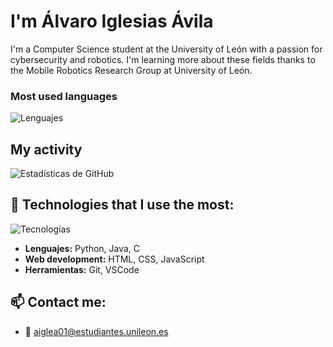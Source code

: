 # I'm Álvaro Iglesias Ávila

I'm a Computer Science student at the University of León with a passion for cybersecurity and robotics. I'm learning more about these fields thanks to the Mobile Robotics Research Group at University of León.


### Most used languages

![Lenguajes](https://github-readme-stats.vercel.app/api/top-langs/?username=aiglea01&layout=compact&theme=gotham)

## My activity
![Estadísticas de GitHub](https://github-readme-stats.vercel.app/api?username=aiglea01&show_icons=true&theme=gotham)

## 🔧 Technologies that I use the most:

![Tecnologías](https://skillicons.dev/icons?i=python,java,git,vscode,c,html,css,js)

- **Lenguajes:** Python, Java, C
- **Web development:** HTML, CSS, JavaScript
- **Herramientas:** Git, VSCode


## 📫 Contact me:

- 📧 [aiglea01@estudiantes.unileon.es](mailto:aiglea01@estudiantes.unileon.es)

